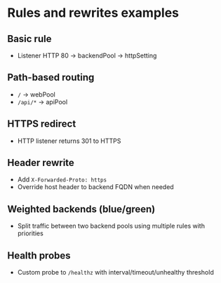 # Rules and rewrites examples

## Basic rule
- Listener HTTP 80 -> backendPool -> httpSetting

## Path-based routing
- `/` -> webPool
- `/api/*` -> apiPool

## HTTPS redirect
- HTTP listener returns 301 to HTTPS

## Header rewrite
- Add `X-Forwarded-Proto: https`
- Override host header to backend FQDN when needed

## Weighted backends (blue/green)
- Split traffic between two backend pools using multiple rules with priorities

## Health probes
- Custom probe to `/healthz` with interval/timeout/unhealthy threshold

